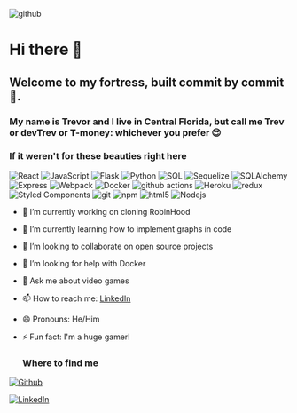 
![github](https://user-images.githubusercontent.com/102115797/206318027-d79ec17e-75c3-4e12-84dc-229d296f6d3e.gif?width=300px&height=20px)

# Hi there 👋

## Welcome to my fortress, built commit by commit 🏰.

### My name is Trevor and I live in Central Florida, but call me Trev or devTrev or T-money: whichever you prefer 😎

<h3>If it weren't for these beauties right here</h3>
<p>
  <img alt="React" src="https://img.shields.io/badge/-React-45b8d8?style=flat-square&logo=react&logoColor=white" />
  <img alt="JavaScript" src="https://img.shields.io/badge/JavaScript-yellow?style=flat-square&logo=JavaScript&logoColor=white"/>
  <img alt="Flask" src='https://img.shields.io/badge/Flask-blue?style=flat-square&logo=Flask&logoColor=white'/>
  <img alt='Python' src='https://img.shields.io/badge/Python-green?style=flat-square&logo=Python&logoColor=white'/>
  <img alt="SQL" src='https://img.shields.io/badge/SQL-yellowgreen?style=flat-square&logo=SQL&logoColor=white'/>
  <img alt="Sequelize" src= 'https://img.shields.io/badge/Sequelize-orange?style=flat-square&logo=Sequelize&logoColor=white'/>
  <img alt='SQLAlchemy' src='https://img.shields.io/badge/SQLAlchemy-blue?style=flat-square&logo=SQLAlchemy&logoColor=white'/>
  <img alt='Express' src='https://img.shields.io/badge/Express-brightgreen?style=flat-square&logo='/>
  <img alt="Webpack" src="https://img.shields.io/badge/-Webpack-8DD6F9?style=flat-square&logo=webpack&logoColor=white" /> 
  <img alt="Docker" src="https://img.shields.io/badge/-Docker-46a2f1?style=flat-square&logo=docker&logoColor=white" />
  <img alt="github actions" src="https://img.shields.io/badge/-Github_Actions-2088FF?style=flat-square&logo=github-actions&logoColor=white" />
  <img alt="Heroku" src="https://img.shields.io/badge/-Heroku-430098?style=flat-square&logo=heroku&logoColor=white" />
  <img alt="redux" src="https://img.shields.io/badge/-Redux-764ABC?style=flat-square&logo=redux&logoColor=white" />
  <img alt="Styled Components" src="https://img.shields.io/badge/-Styled_Components-db7092?style=flat-square&logo=styled-components&logoColor=white" />
  <img alt="git" src="https://img.shields.io/badge/-Git-F05032?style=flat-square&logo=git&logoColor=white" />
  <img alt="npm" src="https://img.shields.io/badge/-NPM-CB3837?style=flat-square&logo=npm&logoColor=white" />
  <img alt="html5" src="https://img.shields.io/badge/-HTML5-E34F26?style=flat-square&logo=html5&logoColor=white" />
  <img alt="Nodejs" src="https://img.shields.io/badge/-Nodejs-43853d?style=flat-square&logo=Node.js&logoColor=white" />

- 🔭 I’m currently working on cloning RobinHood
- 🌱 I’m currently learning how to implement graphs in code
- 👯 I’m looking to collaborate on open source projects
- 🤔 I’m looking for help with Docker 
- 💬 Ask me about video games
- 📫 How to reach me: [LinkedIn](https://www.linkedin.com/in/trevor-jones-0b8a57259/)
- 😄 Pronouns: He/Him 
- ⚡ Fun fact: I'm a huge gamer!

  <h3>Where to find me</h3>
<p><a href="https://github.com/Trevor1798" target="_blank"><img alt="Github" src="https://img.shields.io/badge/GitHub-%2312100E.svg?&style=for-the-badge&logo=Github&logoColor=white" /></a>
 
<a href="https://www.linkedin.com/in/trevor-jones-0b8a57259/" target="_blank"><img alt="LinkedIn" src="https://img.shields.io/badge/linkedin-%230077B5.svg?&style=for-the-badge&logo=linkedin&logoColor=white" /></a> 
</p>

